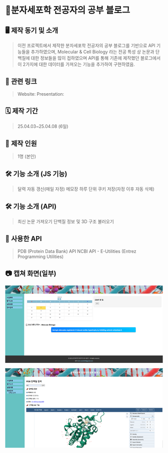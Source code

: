 # 🧪분자세포학 전공자의 공부 블로그

## 🖥️ 제작 동기 및 소개

> 이전 프로젝트에서 제작한 분자세포학 전공자의 공부 블로그를 기반으로 API 기능들을 추가하였으며, Molecular & Cell Biology 라는 전공 특성 상 논문과 단백질에 대한 정보들을 많이 접하였으며 API를 통해 기존에 제작했던 블로그에서 이 2가지에 대한 데이터를 가져오는 기능을 추가하여 구현하였음.
> 

## 🔗 관련 링크

> Website: 
Presentation:
> 

## 🗓️ 제작 기간

> 25.04.03~25.04.08 (6일)
> 

## 🧑 제작 인원

> 1명 (본인)
> 

## 🛠️ 기능 소개 (JS 기능)

> 달력 자동 갱신(매일 자정)
메모장 하루 단위 쿠키 저장(자정 이후 자동 삭제)
> 

## 🛠️ 기능 소개 (API)

> 최신 논문 가져오기
단백질 정보 및 3D 구조 불러오기
> 

## 📩 사용한 API

> PDB (Protein Data Bank) API
NCBI API - E-Utilities (Entrez Programming Utilities)
> 

## 📷 캡쳐 화면(일부)

![image.png](image.png)

![image.png](image%201.png)